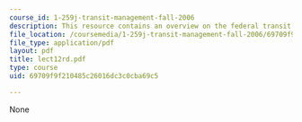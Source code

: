 ```yaml
---
course_id: 1-259j-transit-management-fall-2006
description: This resource contains an overview on the federal transit administration.
file_location: /coursemedia/1-259j-transit-management-fall-2006/69709f9f210485c26016dc3c0cba69c5_lect12rd.pdf
file_type: application/pdf
layout: pdf
title: lect12rd.pdf
type: course
uid: 69709f9f210485c26016dc3c0cba69c5

---
```

None